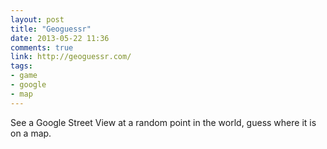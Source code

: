 ```yaml
---
layout: post
title: "Geoguessr"
date: 2013-05-22 11:36
comments: true
link: http://geoguessr.com/
tags: 
- game
- google
- map
---
```


See a Google Street View at a random point in the world, guess where it is on a map.
